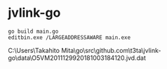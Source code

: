 # jvlink-go

```
go build main.go
editbin.exe /LARGEADDRESSAWARE main.exe
```

C:\Users\Takahito Mita\go\src\github.com\t3ta\jvlink-go\data\O5VM2011129920181003184120.jvd.dat